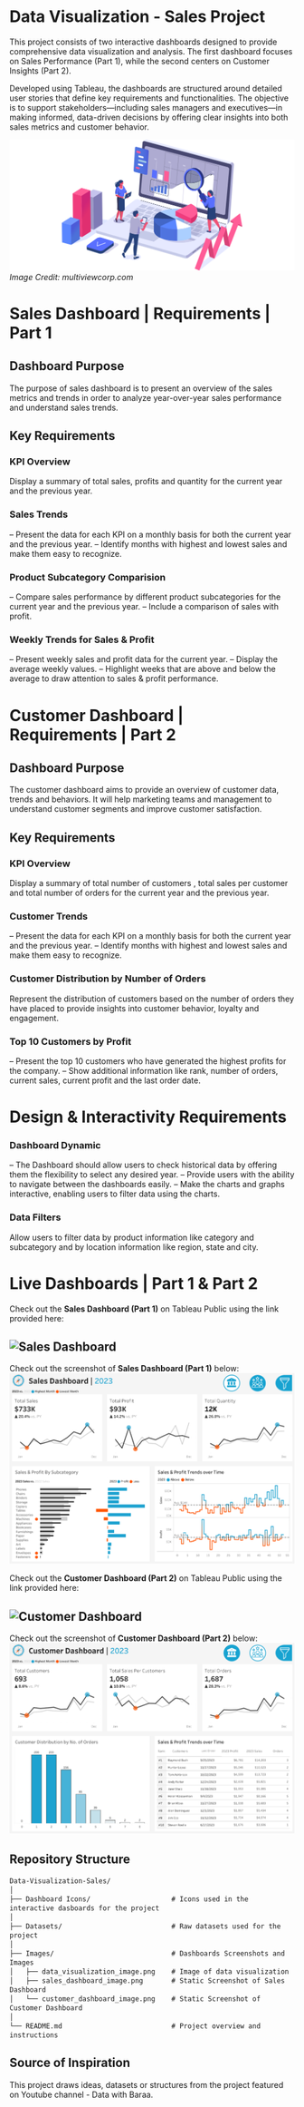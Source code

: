 # Data Visualization - Sales Project

This project consists of two interactive dashboards designed to provide comprehensive data visualization and analysis. The first dashboard focuses on Sales Performance (Part 1), while the second centers on Customer Insights (Part 2).

Developed using Tableau, the dashboards are structured around detailed user stories that define key requirements and functionalities. The objective is to support stakeholders—including sales managers and executives—in making informed, data-driven decisions by offering clear insights into both sales metrics and customer behavior.

![Data Visualization](Images/data_visualization_image.png)
*Image Credit: multiviewcorp.com*

# Sales Dashboard | Requirements | Part 1

## Dashboard Purpose

The purpose of sales dashboard is to present an overview of the sales metrics and trends in order to analyze year-over-year sales performance and understand sales trends.

## Key Requirements

### KPI Overview

Display a summary of total sales, profits and quantity for the current year and the previous year.

### Sales Trends

– Present the data for each KPI on a monthly basis for both the current year and the previous year.
– Identify months with highest and lowest sales and make them easy to recognize.

### Product Subcategory Comparision

– Compare sales performance by different product subcategories for the current year and the previous year.
– Include a comparison of sales with profit.

### Weekly Trends for Sales & Profit

– Present weekly sales and profit data for the current year.
– Display the average weekly values.
– Highlight weeks that are above and below the average to draw attention to sales & profit performance.

# Customer Dashboard | Requirements | Part 2

## Dashboard Purpose

The customer dashboard aims to provide an overview of customer data, trends and behaviors. It will help marketing teams and management to understand customer segments and improve customer satisfaction.

## Key Requirements

### KPI Overview

Display a summary of total number of customers , total sales per customer and total number of orders for the current year and the previous year.

### Customer Trends

– Present the data for each KPI on a monthly basis for both the current year and the previous year.
– Identify months with highest and lowest sales and make them easy to recognize.

### Customer Distribution by Number of Orders

Represent the distribution of customers based on the number of orders they have placed to provide insights into customer behavior, loyalty and engagement.

### Top 10 Customers by Profit

– Present the top 10 customers who have generated the highest profits for the company.
– Show additional information like rank, number of orders, current sales, current profit and the last order date.

# Design & Interactivity Requirements

### Dashboard Dynamic

– The Dashboard should allow users to check historical data by offering them the flexibility to select any desired year.
– Provide users with the ability to navigate between the dashboards easily.
– Make the charts and graphs interactive, enabling users to filter data using the charts.

### Data Filters

Allow users to filter data by product information like category and subcategory and by location information like region, state and city.

# Live Dashboards | Part 1 & Part 2

Check out the **Sales Dashboard (Part 1)** on Tableau Public using the link provided here:
## ![Sales Dashboard](https://public.tableau.com/views/SalesCustomerDashboard_17445279355260/SalesDashboard)

Check out the screenshot of  **Sales Dashboard (Part 1)** below:
![Sales Dashboard - Screenshot](Images/sales_dashboard_image.png)

Check out the **Customer Dashboard (Part 2)** on Tableau Public using the link provided here:
## ![Customer Dashboard](https://public.tableau.com/views/SalesCustomerDashboard_17445279355260/CustomerDashboard)

Check out the screenshot of  **Customer Dashboard (Part 2)** below:
![Customer Dashboard - Screenshot](Images/customer_dashboard_image.png)

## Repository Structure
```
Data-Visualization-Sales/
│
├── Dashboard Icons/                    # Icons used in the interactive dasboards for the project
│
├── Datasets/                           # Raw datasets used for the project
│
├── Images/                             # Dashboards Screenshots and Images
│   ├── data_visualization_image.png    # Image of data visualization
│   ├── sales_dashboard_image.png       # Static Screenshot of Sales Dashboard
│   └── customer_dashboard_image.png    # Static Screenshot of Customer Dashboard
│
└── README.md                           # Project overview and instructions
```

## Source of Inspiration

This project draws ideas, datasets or structures from the project featured on Youtube channel - Data with Baraa.
